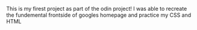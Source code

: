 This is my firest project as part of the odin project! I was able to recreate the fundemental frontside of googles homepage and practice my CSS and HTML